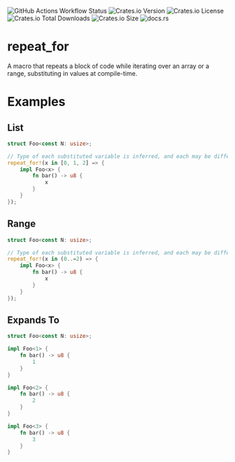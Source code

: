 ![GitHub Actions Workflow Status](https://img.shields.io/github/actions/workflow/status/Ross-Morgan/repeat-for/.github%2Fworkflows%2Frust.yml?style=for-the-badge)
![Crates.io Version](https://img.shields.io/crates/v/repeat-for?style=for-the-badge)
![Crates.io License](https://img.shields.io/crates/l/repeat-for?style=for-the-badge)
![Crates.io Total Downloads](https://img.shields.io/crates/d/repeat-for?style=for-the-badge)
![Crates.io Size](https://img.shields.io/crates/size/repeat_for?style=for-the-badge)
![docs.rs](https://img.shields.io/docsrs/repeat_for?style=for-the-badge)

# repeat_for

A macro that repeats a block of code while iterating over an array or a range, substituting in values at compile-time.

# Examples

## List

```rust
struct Foo<const N: usize>;

// Type of each substituted variable is inferred, and each may be different
repeat_for!(x in [0, 1, 2] => {
    impl Foo<x> {
        fn bar() -> u8 {
            x
        }
    }
});
```

## Range

```rust
struct Foo<const N: usize>;

// Type of each substituted variable is inferred, and each may be different
repeat_for!(x in (0..=2) => {
    impl Foo<x> {
        fn bar() -> u8 {
            x
        }
    }
});
```

## Expands To

```rust
struct Foo<const N: usize>;

impl Foo<1> {
    fn bar() -> u8 {
        1
    }
}

impl Foo<2> {
    fn bar() -> u8 {
        2
    }
}

impl Foo<3> {
    fn bar() -> u8 {
        3
    }
}
```
